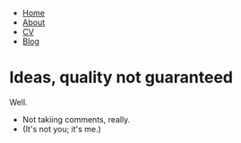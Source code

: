<!DOCTYPE html>
<html>
	<head>
		<title>This is all a mistake</title>
	</head>
	<body>
		<nav>
    		<ul>
        		<li><a href="/">Home</a></li>
	        	<li><a href="/about">About</a></li>
        		<li><a href="/cv">CV</a></li>
        		<li><a href="/blog">Blog</a></li>
    		</ul>
		</nav>
		<div class="container">
    		<div class="blurb">
        		<h1>Ideas, quality not guaranteed</h1>
				<p>Well.</p>
    		</div><!-- /.blurb -->
		</div><!-- /.container -->
		<footer>
    		<ul>
        		<li>Not takiing comments, really.</a></li>
        		<li>(It's not you; it's me.)</li>
			</ul>
		</footer>
	</body>
</html>
